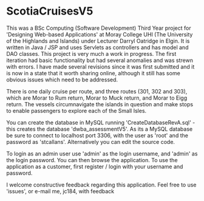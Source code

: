 # ScotiaCruisesV5
This was a BSc Computing (Software Development) Third Year project for 'Designing Web-based Applications' 
at Moray College UHI (The University of the Highlands and Islands) under Lecturer Darryl Oatridge in Elgin.
It is written in Java / JSP and uses Servlets as controllers and has model and DAO classes. 
This project is very much a work in progress. The first iteration had basic functionality but had several 
anomalies and was strewn with errors. I have made several revisions since it was first submitted and it is 
now in a state that it worth sharing online, although it still has some obvious issues which need to be addressed.
 
There is one daily cruise per route, and three routes (301, 302 and 303), which are Morar to Rum return, Morar to Muck return, and Morar
to Eigg return. The vessels circumnavigate the islands in question and make stops to enable passengers to explore each of the Small Isles.

You can create the database in MySQL running 'CreateDatabaseRevA.sql' - this creates the database 'dwba_assessmentV5'. 
As its a MySQL database be sure to connect to localhost port 3306, with the user as 'root' and the password as 'stcallans'.
Alternatively you can edit the source code.

To login as an admin user use 'admin' as the login username, and 'admin' as the login password. You can then 
browse the application. To use the application as a customer, first register / login with your username and password.

I welcome constructive feedback regarding this application. Feel free to use 'issues', or e-mail me, jc184, with feedback 
